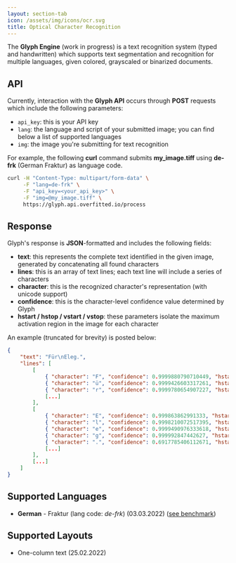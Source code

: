```yaml
---
layout: section-tab
icon: /assets/img/icons/ocr.svg
title: Optical Character Recognition
---
```


The **Glyph Engine** (work in progress) is a text recognition system (typed and handwritten) which supports text segmentation and recognition for multiple languages, given colored, grayscaled or binarized documents.


## API
Currently, interaction with the **Glyph API** occurs through **POST** requests which include the following parameters:
* `api_key`: this is your API key
* `lang`: the language and script of your submitted image; you can find below a list of supported languages
* `img`: the image you're submitting for text recognition

For example, the following **curl** command submits **my_image.tiff** using **de-frk** (German Fraktur) as language code. 
```bash
curl -H "Content-Type: multipart/form-data" \
     -F "lang=de-frk" \
     -F "api_key=<your_api_key>" \
     -F "img=@my_image.tiff" \
     https://glyph.api.overfitted.io/process
```

## Response

Glyph's response is **JSON**-formatted and includes the following fields:
* **text**: this represents the complete text identified in the given image, generated by concatenating all found characters
* **lines**: this is an array of text lines; each text line will include a series of characters
* **character**: this is the recognized character's representation (with unicode support)
* **confidence**: this is the character-level confidence value determined by Glyph
* **hstart / hstop / vstart / vstop**: these parameters isolate the maximum activation region in the image for each character

An example (truncated for brevity) is posted below:
```json
{ 
    "text": "Für\nEleg.", 
    "lines": [
        [
            { "character": "F", "confidence": 0.9999880790710449, "hstart": 9, "hstop": 12, "vstart": 0, "vstop": 37 },
            { "character": "ü", "confidence": 0.9999426603317261, "hstart": 30, "hstop": 33, "vstart": 0, "vstop": 37 },
            { "character": "r", "confidence": 0.9999780654907227, "hstart": 49, "hstop": 52, "vstart": 0, "vstop": 37 },
            [...]
        ],
        [
            { "character": "E", "confidence": 0.999863862991333, "hstart": 6, "hstop": 10, "vstart": 68, "vstop": 109 },
            { "character": "l", "confidence": 0.9998210072517395, "hstart": 30, "hstop": 34, "vstart": 68, "vstop": 109 },
            { "character": "e", "confidence": 0.9999490976333618, "hstart": 40, "hstop": 44, "vstart": 68, "vstop": 109 },
            { "character": "g", "confidence": 0.999992847442627, "hstart": 51, "hstop": 54, "vstart": 68, "vstop": 109 },
            { "character": ".", "confidence": 0.6917785406112671, "hstart": 68, "hstop": 71, "vstart": 68, "vstop": 109 },
            [...]
        ],
        [...]
    ]
}
```




## Supported Languages
- **German** - Fraktur (lang code: *de-frk*) (03.03.2022) ([see benchmark](/benchmarks/ocr/glyph-de-fraktur-benchmark))

## Supported Layouts
- One-column text (25.02.2022)